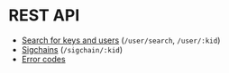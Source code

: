 # REST API

- [Search for keys and users](user.md) (`/user/search`, `/user/:kid`)
- [Sigchains](sigchain.md) (`/sigchain/:kid`)
- [Error codes](errors.md)
